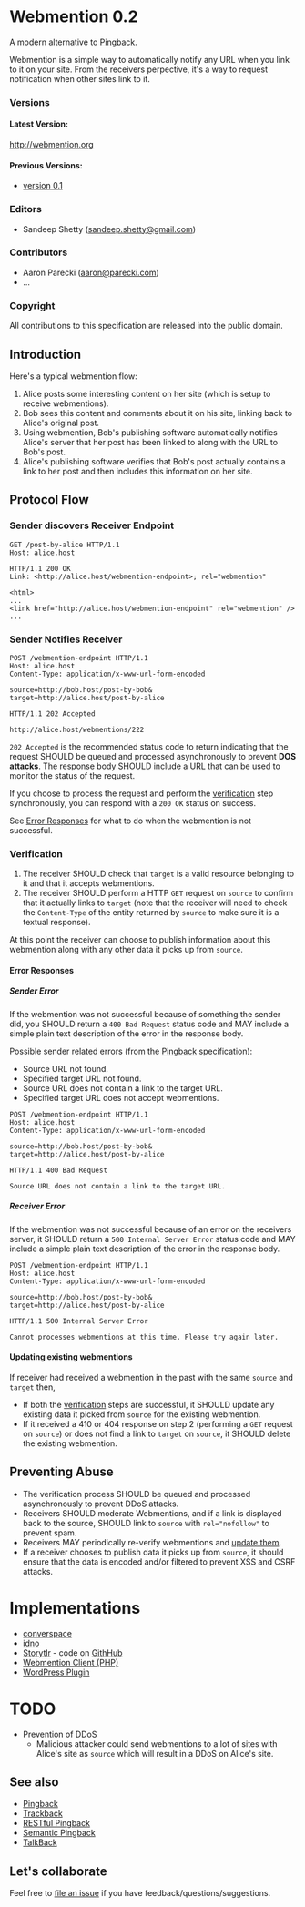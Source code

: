 # Webmention 0.2

A modern alternative to [Pingback](http://www.hixie.ch/specs/pingback/pingback).

Webmention is a simple way to automatically notify any URL when you link to it on your site. From the receivers perpective, it's a way to request notification when other sites link to it.


### Versions

#### Latest Version:
http://webmention.org

#### Previous Versions:
* [version 0.1](https://github.com/converspace/webmention/blob/c9ab07947d00656237d9a5e626c78148da7166eb/README.md)


### Editors
* Sandeep Shetty (sandeep.shetty@gmail.com)

### Contributors
* Aaron Parecki (aaron@parecki.com)
* ...

### Copyright
All contributions to this specification are released into the public domain.


## Introduction

Here's a typical webmention flow:

1. Alice posts some interesting content on her site (which is setup to receive webmentions).
2. Bob sees this content and comments about it on his site, linking back to Alice's original post.
3. Using webmention, Bob's publishing software automatically notifies Alice's server that her post has been linked to along with the URL to Bob's post.
4. Alice's publishing software verifies that Bob's post actually contains a link to her post and then includes this information on her site.


## Protocol Flow

### Sender discovers Receiver Endpoint

```http
GET /post-by-alice HTTP/1.1
Host: alice.host
```
```http
HTTP/1.1 200 OK
Link: <http://alice.host/webmention-endpoint>; rel="webmention"

<html>
...
<link href="http://alice.host/webmention-endpoint" rel="webmention" />
...
```


### Sender Notifies Receiver

```http
POST /webmention-endpoint HTTP/1.1
Host: alice.host
Content-Type: application/x-www-url-form-encoded

source=http://bob.host/post-by-bob&
target=http://alice.host/post-by-alice
```
```http
HTTP/1.1 202 Accepted

http://alice.host/webmentions/222
```

`202 Accepted` is the recommended status code to return indicating that the request SHOULD be queued and processed asynchronously to prevent __DOS attacks__. The response body SHOULD include a URL that can be used to monitor the status of the request.

If you choose to process the request and perform the [verification](#verification) step synchronously, you can respond with a `200 OK` status on success.

See [Error Responses](#error-responses) for what to do when the webmention is not successful.



### Verification
1. The receiver SHOULD check that `target` is a valid resource belonging to it and that it accepts webmentions.
2. The receiver SHOULD perform a HTTP `GET` request on `source` to confirm that it actually links to `target` (note that the receiver will need to check the `Content-Type` of the entity returned by `source` to make sure it is a textual response).

At this point the receiver can choose to publish information about this webmention along with any other data it picks up from `source`.


#### Error Responses

##### Sender Error

If the webmention was not successful because of something the sender did, you SHOULD return a `400 Bad Request` status code and MAY include a simple plain text description of the error in the response body.

Possible sender related errors (from the [Pingback](http://www.hixie.ch/specs/pingback/pingback) specification):
* Source URL not found.
* Specified target URL not found.
* Source URL does not contain a link to the target URL.
* Specified target URL does not accept webmentions.

```http
POST /webmention-endpoint HTTP/1.1
Host: alice.host
Content-Type: application/x-www-url-form-encoded

source=http://bob.host/post-by-bob&
target=http://alice.host/post-by-alice
```
```http
HTTP/1.1 400 Bad Request

Source URL does not contain a link to the target URL.
```

##### Receiver Error

If the webmention was not successful because of an error on the receivers server, it SHOULD return a `500 Internal Server Error` status code and MAY include a simple plain text description of the error in the response body.

```http
POST /webmention-endpoint HTTP/1.1
Host: alice.host
Content-Type: application/x-www-url-form-encoded

source=http://bob.host/post-by-bob&
target=http://alice.host/post-by-alice
```
```http
HTTP/1.1 500 Internal Server Error

Cannot processes webmentions at this time. Please try again later.
```

#### Updating existing webmentions
If receiver had received a webmention in the past with the same `source` and `target` then,
* If both the [verification](#verification) steps are successful, it SHOULD update any existing data it picked from `source` for the existing webmention.
* If it received a 410 or 404 response on step 2 (performing a `GET` request on `source`) or does not find a link to `target` on `source`, it SHOULD delete the existing webmention.



## Preventing Abuse
* The verification process SHOULD be queued and processed asynchronously to prevent DDoS attacks.
* Receivers SHOULD moderate Webmentions, and if a link is displayed back to the source, SHOULD link to `source` with `rel="nofollow"` to prevent spam.
* Receivers MAY periodically re-verify webmentions and [update them](#updating-existing-webmentions).
* If a receiver chooses to publish data it picks up from `source`, it should ensure that the data is encoded and/or filtered to prevent XSS and CSRF attacks.


# Implementations
* [converspace](https://github.com/converspace/converspace)
* [idno](https://github.com/idno/idno)
* [Storytlr](http://storytlr.org) - code on [GithHub](https://github.com/storytlr/storytlr)
* [Webmention Client (PHP)](https://github.com/aaronpk/mention-client)
* [WordPress Plugin](https://github.com/pfefferle/wordpress-webmention)

# TODO
* Prevention of DDoS 
  * Malicious attacker could send webmentions to a lot of sites with Alice's site as `source` which will result in a DDoS on Alice's site.

## See also
* [Pingback](http://www.hixie.ch/specs/pingback/pingback)
* [Trackback](http://archive.cweiske.de/trackback/trackback-1.2.html)
* [RESTful Pingback](http://www.w3.org/wiki/Pingback)
* [Semantic Pingback](http://aksw.org/projects/semanticpingback)
* [TalkBack](http://elie.im/publication/reclaiming-the-blogosphere-talkBack-a-secure-linkBack-protocol-for-weblogs#.UIWq_k4geoM)


## Let's collaborate
Feel free to [file an issue](https://github.com/converspace/webmention/issues) if you have feedback/questions/suggestions.

